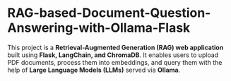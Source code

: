 # RAG-based-Document-Question-Answering-with-Ollama-Flask
This project is a **Retrieval-Augmented Generation (RAG) web application** built using **Flask, LangChain, and ChromaDB**.   It enables users to upload PDF documents, process them into embeddings, and query them with the help of **Large Language Models (LLMs)** served via **Ollama**.  
